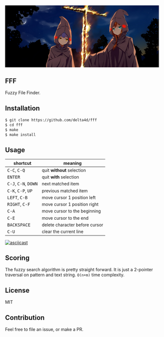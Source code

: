 ![FFF](./assets/fff.jpg)

## FFF

Fuzzy File Finder.


## Installation

    $ git clone https://github.com/delta4d/fff
    $ cd fff
    $ make
    $ make install


## Usage

| shortcut                                        | meaning                        |
|-------------------------------------------------|--------------------------------|
| <kbd>C-C</kbd>, <kbd>C-Q</kbd>                  | quit **without** selection     |
| <kbd>ENTER</kbd>                                | quit **with** selection        |
| <kbd>C-J</kbd>, <kbd>C-N</kbd>, <kbd>DOWN</kbd> | next matched item              |
| <kbd>C-K</kbd>, <kbd>C-P</kbd>, <kbd>UP</kbd>   | previous matched item          |
| <kbd>LEFT</kbd>, <kbd>C-B</kbd>                 | move cursor 1 position left    |
| <kbd>RIGHT</kbd>, <kbd>C-F</kbd>                | move cursor 1 position right   |
| <kbd>C-A</kbd>                                  | move cursor to the beginning   |
| <kbd>C-E</kbd>                                  | move cursor to the end         |
| <kbd>BACKSPACE</kbd>                            | delete character before cursor |
| <kbd>C-U</kbd>                                  | clear the current line         |


[![asciicast](https://asciinema.org/a/124087.png)](https://asciinema.org/a/124087)


## Scoring

The fuzzy search algorithm is pretty straight forward.
It is just a 2-pointer traversal on pattern and text string.
`O(n+m)` time complexity.


## License

MIT


## Contribution

Feel free to file an issue, or make a PR.

